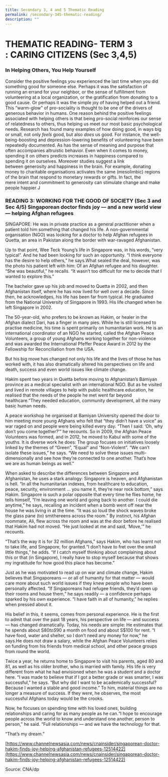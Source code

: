 ```yaml
---
title: Secondary 3, 4 and 5 Thematic Reading
permalink: /secondary-345-thematic-reading/
description: ""
---
```

# **THEMATIC READING- TERM 3 :** CARING CITIZENS (Sec 3,4,5)

### In Helping Others, You Help Yourself

Consider the positive feelings you experienced the last time when you did something good for someone else. Perhaps it was the satisfaction of running an errand for your neighbor, or the sense of fulfillment from volunteering at a local organization, or the gratification from donating to a good cause. Or perhaps it was the simple joy of having helped out a friend. This “warm-glow” of pro-sociality is thought to be one of the drivers of generous behavior in humans. One reason behind the positive feelings associated with helping others is that being pro-social reinforces our sense of relatedness to others, thus helping us meet our most basic psychological needs. Research has found many examples of how doing good, in ways big or small, not only _feels_ good, but also _does_ us good. For instance, the well-being-boosting and depression-lowering benefits of volunteering have been repeatedly documented. As has the sense of meaning and purpose that often accompanies altruistic behavior. Even when it comes to money, spending it on others predicts increases in happiness compared to spending it on ourselves. Moreover studies suggest a link between generosity and happiness in the brain. For example, donating money to charitable organisations activates the same (mesolimbic) regions of the brain that respond to monetary rewards or gifts. In fact, the mere intent and commitment to generosity can stimulate change and make people happier J

### READING 3: WORKING FOR THE GOOD OF SOCIETY (Sec 3 and Sec 4/5) Singaporean doctor finds joy — and a new world view — helping Afghan refugees

SINGAPORE: He was in private practice as a general practitioner when a patient told him something that changed his life. A non-governmental organisation (NGO) was looking for a doctor to help Afghan refugees in Quetta, an area in Pakistan along the border with war-ravaged Afghanistan.

Up to that point, Wee Teck Young’s life in Singapore was, in his words, “very typical”. And he had been looking for such an opportunity. “I think everyone has the desire to help others,” he says.What sealed the deal, however, was the photo his patient left with him: Of an Afghan refugee and his daughter. “She was beautiful,” he recalls. “It wasn’t too difficult for me to decide that I wanted to explore this.”

The bachelor gave up his job and moved to Quetta in 2002, and then Afghanistan itself, where he has now lived for well over a decade. Since then, he acknowledges, his life has been far from typical. He graduated from the National University of Singapore in 1993. His life changed when he left Singapore in 2002.

The 50-year-old, who prefers to be known as Hakim, or healer in the Afghan dialect Dari, has a finger in many pies. While he is still licensed to practise medicine, his time is spent primarily on humanitarian work. He is an international coordinator of an NGO he started, called the Afghan Peace Volunteers, a group of young Afghans working together for non-violence and was awarded the International Pfeffer Peace Award in 2012 by the Fellowship for Reconciliation from the USA.

But his big move has changed not only his life and the lives of those he has worked with, it has also dramatically altered his perspectives on life and death, success and even world issues like climate change.

Hakim spent two years in Quetta before moving to Afghanistan’s Bamiyan province as a medical specialist with an international NGO. But as he visited and lived in remote villages to help with public healthcare education, he realised that the needs of the people he met went far beyond healthcare.“They needed education, community development, all the many basic human needs.

A peace workshop he organised at Bamiyan University opened the door to him meeting more young Afghans who felt that “they didn’t have a voice” as war raged on and people were being killed every day. “Then I said: ‘Oh, why don’t you come together?’” he recounts. So in 2009, the Afghan Peace Volunteers was formed, and in 2012, he moved to Kabul with some of the youths. It is diverse work he does: The group focuses on initiatives loosely linked by the themes of “Green”, “Equal” and “Non-Violent”. “We can’t isolate these issues,” he says. “We need to solve these issues multi-dimensionally and see how they’re connected to one another. That’s how we are as human beings as well.”

When asked to describe the differences between Singapore and Afghanistan, he uses a stark analogy: Singapore is heaven, and Afghanistan is hell. “In all the humanitarian indexes, from healthcare to education, peace, security, environment … you name it, they’re near rock bottom,” says Hakim. Singapore is such a polar opposite that every time he flies home, he tells himself, “I’m leaving one world and going back to another. I could die anytime,” he says, recalling an incident when a bomb went off near the house he was living in at the time. “It was so loud the shock waves broke the glass pane (to) smithereens across the room.” By instinct, his Afghan roommate, Ali, flew across the room and was at the door before he realised that Hakim had not moved. “He just looked at me and said, ‘Move,’” he recounts.

“That’s the way it is for 32 million Afghans,” says Hakim, who has learnt not to take life, and Singapore, for granted.“I don’t have to fret over the small little things,” he adds. “If I catch myself thinking about complaining about this or that (in Singapore), I really have to stop myself because that shows my ingratitude for how good this place has become.”

Just as he was motivated to read up on war and climate change, Hakim believes that Singaporeans — or all of humanity for that matter — would care more about such world issues if they knew people who have been personally affected. “If Singaporeans had refugee friends, they’d open up their rooms and house them,” he says readily — a confidence perhaps sparked by his own experience. “I have faith in all of humanity,” he replies when pressed about it.

His belief in this, it seems, comes from personal experience. He is the first to admit that over the past 18 years, his perspective on life — and success — has changed dramatically. Today, his needs are simple: He estimates that he spends about S$80 to S$90 a month on food and about S$100 for rent. “I have food, water and shelter, so I don’t need any money for now,” he says.He does not draw a salary, while the Afghan Peace Volunteers relies on funding from his friends from medical school, and other peace groups from round the world.

Twice a year, he returns home to Singapore to visit his parents, aged 80 and 81, as well as his older brother, who is married with family. His life is very different from what he had envisioned when he was a student and a doctor here. “I was made to believe that if I got a better grade or was smarter, I was successful,” he says. “But why did I want to be academically successful? Because I wanted a stable and good income.” To him, material things are no longer a measure of success. If they were, he observes, the most successful Afghans today would be the crooks.

Now, he focuses on spending time with his loved ones, building relationships and caring for as many people as he can.“I hope to encourage people across the world to know and understand one another, person to person,” he said. “Full relationships — and we have the technology for that.

“That’s my dream.”

[https://www.channelnewsasia.com/news/cnainsider/singaporean-doctor-hakim-finds-joy-helping-afghanistan-refugees-12514422](https://www.channelnewsasia.com/news/cnainsider/singaporean-doctor-hakim-finds-joy-helping-afghanistan-refugees-12514422)

Source: CNA/dp